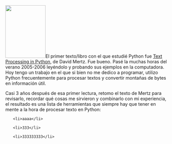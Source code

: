 <html><body><img class="size-full wp-image-695 alignright" title="cover-tpip" src="/wp-content/uploads/2008/10/cover-tpip.jpg" alt="" width="125" height="165">El primer texto/libro con el que estudié Python fue <a title="TPiP" href="http://gnosis.cx/TPiP/" target="_blank">Text Processing in Python</a>, de David Mertz. Fue bueno. Pasé la muchas horas del verano 2005-2006 leyéndolo y probando sus ejemplos en la computadora. Hoy tengo un trabajo en el que si bien no me dedico a programar, utilizo Python frecuentemente para procesar textos y convertir montañas de bytes en información útil.



Casi 3 años después de esa primer lectura, retomo el texto de Mertz para revisarlo, recordar qué cosas me sirvieron y combinarlo con mi experiencia, el resultado es una lista de herramientas que siempre hay que tener en mente a la hora de procesar texto en Python:



<!--more-->

<ol>

	<li>aaaa</li>

	<li>333</li>

	<li>333333333</li>

</ol></body></html>